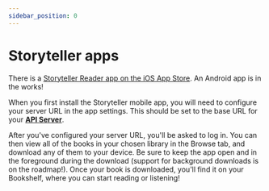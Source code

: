 ```yaml
---
sidebar_position: 0
---
```


# Storyteller apps

There is a
[Storyteller Reader app on the iOS App Store](https://apps.apple.com/us/app/storyteller-reader/id6474467720).
An Android app is in the works!

When you first install the Storyteller mobile app, you will need to configure
your server URL in the app settings. This should be set to the base URL for your
[**API Server**](/docs/getting-started).

After you've configured your server URL, you'll be asked to log in. You can then
view all of the books in your chosen library in the Browse tab, and download any
of them to your device. Be sure to keep the app open and in the foreground
during the download (support for background downloads is on the roadmap!). Once
your book is downloaded, you'll find it on your Bookshelf, where you can start
reading or listening!
